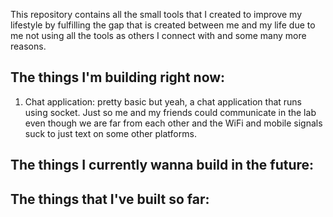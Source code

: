 This repository contains all the small tools that I created to improve my lifestyle by fulfilling the gap that is created between me and my life due to me not using all the tools as others I connect with and some many more reasons.

## The things I'm building right now:
1. Chat application: pretty basic but yeah, a chat application that runs using socket. Just so me and my friends could communicate in the lab even though we are far from each other and the WiFi and mobile signals suck to just text on some other platforms.

## The things I currently wanna build in the future:

## The things that I've built so far:
